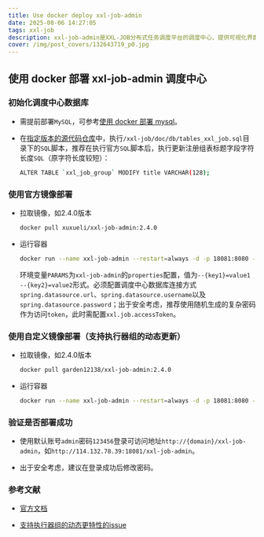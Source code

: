 ```yaml
---
title: Use docker deploy xxl-job-admin
date: 2025-08-06 14:27:05
tags: xxl-job
description: xxl-job-admin是XXL-JOB分布式任务调度平台的调度中心，提供可视化界面统一管理定时任务，支持动态调度与监控。
cover: /img/post_covers/132643719_p0.jpg
---
```


## 使用 docker 部署 xxl-job-admin 调度中心

### 初始化调度中心数据库

* 需提前部署```MySQL```，可参考[使用 docker 部署 mysql](https://gitee.com/FSDGarden/learn-note/blob/master/mysql/Use%20docker%20deploy%20mysql.md)。

* 在[指定版本的源代码仓库](https://github.com/xuxueli/xxl-job)中，执行```/xxl-job/doc/db/tables_xxl_job.sql```目录下的```SQL```脚本，推荐在执行官方```SQL```脚本后，执行更新注册组表标题字段字符长度```SQL```（原字符长度较短）：

  ```bash
  ALTER TABLE `xxl_job_group` MODIFY title VARCHAR(128);
  ```

### 使用官方镜像部署

* 拉取镜像，如2.4.0版本

  ```bash
  docker pull xuxueli/xxl-job-admin:2.4.0
  ```

* 运行容器

  ```bash
  docker run --name xxl-job-admin --restart=always -d -p 18081:8080 -e PARAMS="--spring.datasource.url=jdbc:mysql://{mysql_domain}/xxl_job?useUnicode=true&characterEncoding=UTF-8&autoReconnect=true&serverTimezone=Asia/Shanghai --spring.datasource.username=${mysql_username} --spring.datasource.password=${mysql_pwd} --xxl.job.accessToken=CsjnD0xFU4JfDjQR23UB7YxGoYVcaRx" -v /data/xxl-job/logs:/data/applogs xuxueli/xxl-job-admin:2.4.0
  ```
  
  环境变量```PARAMS```为```xxl-job-admin```的```properties```配置，值为```--{key1}=value1 --{key2}=value2```形式。必须配置调度中心数据库连接方式```spring.datasource.url```、```spring.datasource.username```以及```spring.datasource.password```；出于安全考虑，推荐使用随机生成的复杂密码作为访问```token```，此时需配置```xxl.job.accessToken```。

### 使用自定义镜像部署（支持执行器组的动态更新）

* 拉取镜像，如2.4.0版本

  ```bash
  docker pull garden12138/xxl-job-admin:2.4.0
  ```

* 运行容器

  ```bash
  docker run --name xxl-job-admin --restart=always -d -p 18081:8080 -e PARAMS="--spring.datasource.url=jdbc:mysql://{mysql_domain}/xxl_job?useUnicode=true&characterEncoding=UTF-8&autoReconnect=true&serverTimezone=Asia/Shanghai --spring.datasource.username=${mysql_username} --spring.datasource.password=${mysql_pwd} --xxl.job.accessToken=CsjnD0xFU4JfDjQR23UB7YxGoYVcaRx" -v /data/xxl-job/logs:/data/applogs garden12138/xxl-job-admin:2.4.0
  ```

### 验证是否部署成功

* 使用默认账号```admin```密码```123456```登录可访问地址```http://{domain}/xxl-job-admin```，如```http://114.132.78.39:18081/xxl-job-admin```。

* 出于安全考虑，建议在登录成功后修改密码。

### 参考文献

* [官方文档](https://www.xuxueli.com/xxl-job/)

* [支持执行器组的动态更特性的issue](https://github.com/xuxueli/xxl-job/issues/3260)
